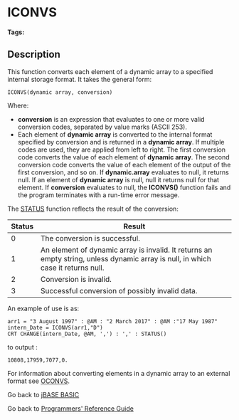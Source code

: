 # ICONVS

<PageHeader />

**Tags:**
<badge text='output' vertical='middle' />
<badge text='dynamic arrays' vertical='middle' />
<badge text='conversion' vertical='middle' />

## Description

This function converts each element of a dynamic array to a specified internal storage format. It takes the general form:

```
ICONVS(dynamic array, conversion)
```

Where:

- **conversion** is an expression that evaluates to one or more valid conversion codes, separated by value marks (ASCII 253).
- Each element of **dynamic array** is converted to the internal format specified by conversion and is returned in a **dynamic array**. If multiple codes are used, they are applied from left to right. The first conversion code converts the value of each element of **dynamic array**. The second conversion code converts the value of each element of the output of the first conversion, and so on. If **dynamic.array** evaluates to null, it returns null. If an element of **dynamic array** is null, null it returns null for that element. If **conversion** evaluates to null, the **ICONVS()** function fails and the program terminates with a run-time error message.

The [STATUS](./../status-function) function reflects the result of the conversion:

| Status | Result |
| --- | --- |
| 0 | The conversion is successful. |
| 1 | An element of dynamic array is invalid. It returns an empty string, unless dynamic array is null, in which case it returns null. |
| 2 | Conversion is invalid. |
| 3 | Successful conversion of possibly invalid data. |

An example of use is as:

```
arr1 = "3 August 1997" : @AM : "2 March 2017" : @AM :"17 May 1987"
intern_Date = ICONVS(arr1,"D")
CRT CHANGE(intern_Date, @AM, ',') : ',' : STATUS()
```

to output :

```
10808,17959,7077,0.
```

For information about converting elements in a dynamic array to an external format see [OCONVS](./../oconvs).

Go back to [jBASE BASIC](./../README.md)

Go back to [Programmers' Reference Guide](./../../reference-guides/jbc/README.md)

<PageFooter />
